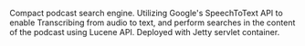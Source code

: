 Compact podcast search engine. Utilizing Google's SpeechToText API to enable Transcribing from audio to text, and perform searches in
the content of the podcast using Lucene API.
Deployed with Jetty servlet container.


